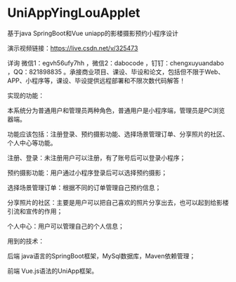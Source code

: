 # UniAppYingLouApplet
基于java SpringBoot和Vue uniapp的影楼摄影预约小程序设计

演示视频链接：https://live.csdn.net/v/325473

详询 微信1：egvh56ufy7hh ，微信2：dabocode ，钉钉：chengxuyuandabo ，QQ：821898835 。承接商业项目、课设、毕设和论文，包括但不限于Web、APP、小程序等，课设、毕设提供远程部署和不限次数代码解答！

实现的功能：

本系统分为普通用户和管理员两种角色，普通用户是小程序端，管理员是PC浏览器端。

功能应该包括：注册登录、预约摄影功能、选择场景管理订单、分享照片的社区、个人中心等功能。

注册、登录：未注册用户可以注册，有了账号后可以登录小程序；

预约摄影功能：用户通过小程序登录后可以选择预约摄影；

选择场景管理订单：根据不同的订单管理自己预约信息；

分享照片的社区：主要是用户可以把自己喜欢的照片分享出去，也可以起到给影楼引流和宣传的作用；

个人中心：用户可以管理自己的个人信息；

用到的技术：

后端 java语言的SpringBoot框架，MySql数据库，Maven依赖管理；

前端 Vue.js语法的UniApp框架。

